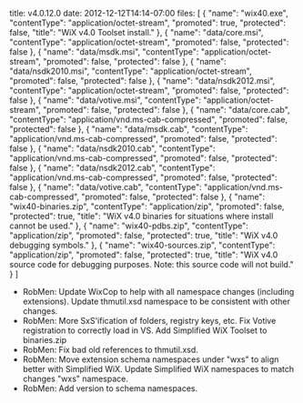 title: v4.0.12.0
date: 2012-12-12T14:14-07:00
files: [
    {
      "name": "wix40.exe",
      "contentType": "application/octet-stream",
      "promoted": true,
      "protected": false,
      "title": "WiX v4.0 Toolset install."
    },
    {
      "name": "data/core.msi",
      "contentType": "application/octet-stream",
      "promoted": false,
      "protected": false
    },
    {
      "name": "data/msdk.msi",
      "contentType": "application/octet-stream",
      "promoted": false,
      "protected": false
    },
    {
      "name": "data/nsdk2010.msi",
      "contentType": "application/octet-stream",
      "promoted": false,
      "protected": false
    },
    {
      "name": "data/nsdk2012.msi",
      "contentType": "application/octet-stream",
      "promoted": false,
      "protected": false
    },
    {
      "name": "data/votive.msi",
      "contentType": "application/octet-stream",
      "promoted": false,
      "protected": false
    },
    {
      "name": "data/core.cab",
      "contentType": "application/vnd.ms-cab-compressed",
      "promoted": false,
      "protected": false
    },
    {
      "name": "data/msdk.cab",
      "contentType": "application/vnd.ms-cab-compressed",
      "promoted": false,
      "protected": false
    },
    {
      "name": "data/nsdk2010.cab",
      "contentType": "application/vnd.ms-cab-compressed",
      "promoted": false,
      "protected": false
    },
    {
      "name": "data/nsdk2012.cab",
      "contentType": "application/vnd.ms-cab-compressed",
      "promoted": false,
      "protected": false
    },
    {
      "name": "data/votive.cab",
      "contentType": "application/vnd.ms-cab-compressed",
      "promoted": false,
      "protected": false
    },
    {
      "name": "wix40-binaries.zip",
      "contentType": "application/zip",
      "promoted": false,
      "protected": true,
      "title": "WiX v4.0 binaries for situations where install cannot be used."
    },
    {
      "name": "wix40-pdbs.zip",
      "contentType": "application/zip",
      "promoted": false,
      "protected": true,
      "title": "WiX v4.0 debugging symbols."
    },
    {
      "name": "wix40-sources.zip",
      "contentType": "application/zip",
      "promoted": false,
      "protected": true,
      "title": "WiX v4.0 source code for debugging purposes. Note: this source code will not build."
    }
  ]

* RobMen: Update WixCop to help with all namespace changes (including extensions). Update thmutil.xsd namespace to be consistent with other changes.
* RobMen: More SxS'ification of folders, registry keys, etc. Fix Votive registration to correctly load in VS. Add Simplified WiX Toolset to binaries.zip
* RobMen: Fix bad old references to thmutil.xsd.
* RobMen: Move extension schema namespaces under "wxs" to align better with Simplified WiX. Update Simplified WiX namespaces to match changes "wxs" namespace.
* RobMen: Add version to schema namespaces.

